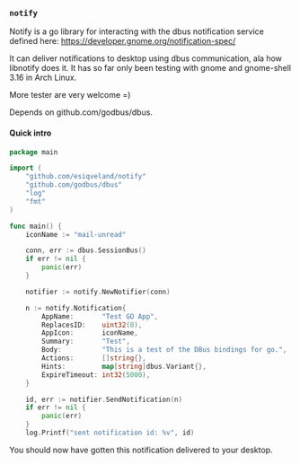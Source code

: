 ### `notify`

Notify is a go library for interacting with the dbus notification service defined here:
https://developer.gnome.org/notification-spec/

It can deliver notifications to desktop using dbus communication, ala how libnotify does it.
It has so far only been testing with gnome and gnome-shell 3.16 in Arch Linux. 

More tester are very welcome =)

Depends on github.com/godbus/dbus.

#### Quick intro

```go
package main

import (
	"github.com/esiqveland/notify"
	"github.com/godbus/dbus"
	"log"
	"fmt"
)

func main() {
	iconName := "mail-unread"

	conn, err := dbus.SessionBus()
	if err != nil {
		panic(err)
	}

	notifier := notify.NewNotifier(conn)

	n := notify.Notification{
		AppName:       "Test GO App",
		ReplacesID:    uint32(0),
		AppIcon:       iconName,
		Summary:       "Test",
		Body:          "This is a test of the DBus bindings for go.",
		Actions:       []string{},
		Hints:         map[string]dbus.Variant{},
		ExpireTimeout: int32(5000),
	}

	id, err := notifier.SendNotification(n)
	if err != nil {
		panic(err)
	}
	log.Printf("sent notification id: %v", id)
```

You should now have gotten this notification delivered to your desktop.
